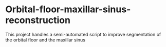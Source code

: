 # Orbital-floor-maxillar-sinus-reconstruction
This project handles a semi-automated script to improve segmentation of the orbital floor and the maxillar sinus

